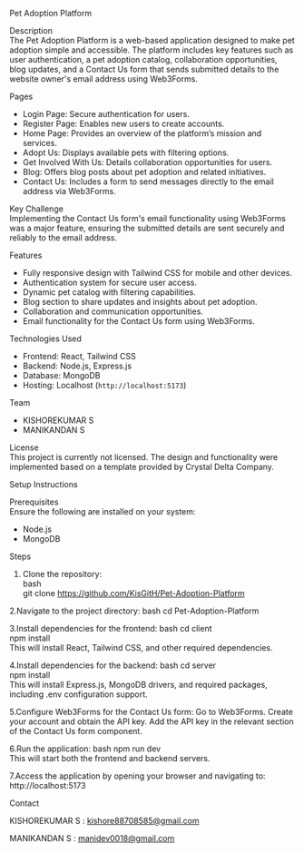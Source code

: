 Pet Adoption Platform  

Description  
The Pet Adoption Platform is a web-based application designed to make pet adoption simple and accessible. The platform includes key features such as user authentication, a pet adoption catalog, collaboration opportunities, blog updates, and a Contact Us form that sends submitted details to the website owner's email address using Web3Forms.  

Pages  
- Login Page: Secure authentication for users.  
- Register Page: Enables new users to create accounts.  
- Home Page: Provides an overview of the platform’s mission and services.  
- Adopt Us: Displays available pets with filtering options.  
- Get Involved With Us: Details collaboration opportunities for users.  
- Blog: Offers blog posts about pet adoption and related initiatives.  
- Contact Us: Includes a form to send messages directly to the email address via Web3Forms.  

Key Challenge  
Implementing the Contact Us form's email functionality using Web3Forms was a major feature, ensuring the submitted details are sent securely and reliably to the email address.  

Features  
- Fully responsive design with Tailwind CSS for mobile and other devices.  
- Authentication system for secure user access.  
- Dynamic pet catalog with filtering capabilities.  
- Blog section to share updates and insights about pet adoption.  
- Collaboration and communication opportunities.  
- Email functionality for the Contact Us form using Web3Forms.  

Technologies Used  
- Frontend: React, Tailwind CSS  
- Backend: Node.js, Express.js  
- Database: MongoDB  
- Hosting: Localhost (`http://localhost:5173`)  

Team  
- KISHOREKUMAR S
- MANIKANDAN S 

License  
This project is currently not licensed. The design and functionality were implemented based on a template provided by Crystal Delta Company.  

Setup Instructions  

Prerequisites  
Ensure the following are installed on your system:  
- Node.js  
- MongoDB  

Steps  
1. Clone the repository:  
   bash  
   git clone https://github.com/KisGitH/Pet-Adoption-Platform  

2.Navigate to the project directory:
    bash
    cd Pet-Adoption-Platform  

3.Install dependencies for the frontend:
    bash
    cd client  
    npm install  
    This will install React, Tailwind CSS, and other required dependencies.

4.Install dependencies for the backend:
    bash
    cd server  
    npm install  
    This will install Express.js, MongoDB drivers, and required packages, including .env configuration support.

5.Configure Web3Forms for the Contact Us form:
    Go to Web3Forms.
    Create your account and obtain the API key.
    Add the API key in the relevant section of the Contact Us form component.

6.Run the application:
    bash
    npm run dev  
    This will start both the frontend and backend servers.

7.Access the application by opening your browser and navigating to: http://localhost:5173  



Contact

KISHOREKUMAR S : kishore88708585@gmail.com

MANIKANDAN S   : manidev0018@gmail.com



